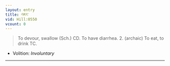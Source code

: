 ```yaml
---
layout: entry
title: འཇང་
vid: Hill:0550
vcount: 0
---
```

> To devour, swallow (Sch\.) CD\. To have diarrhea\. 2\. (archaic) To eat, to drink TC\.

* Volition: _Involuntary_

---

